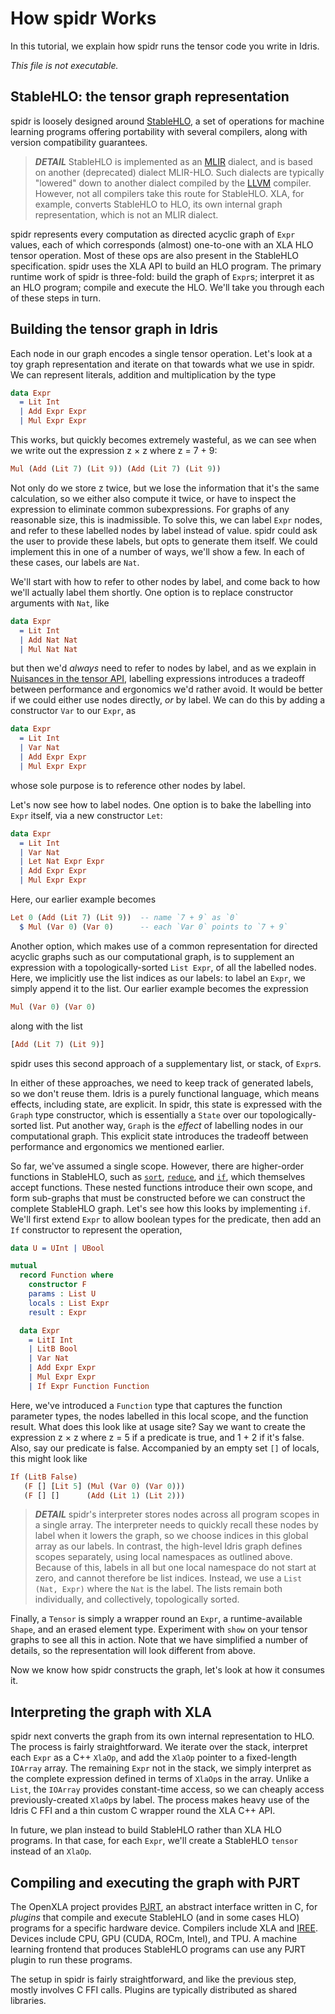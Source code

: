 <!--
Copyright 2023 Joel Berkeley

Licensed under the Apache License, Version 2.0 (the "License");
you may not use this file except in compliance with the License.
You may obtain a copy of the License at

    http://www.apache.org/licenses/LICENSE-2.0

Unless required by applicable law or agreed to in writing, software
distributed under the License is distributed on an "AS IS" BASIS,
WITHOUT WARRANTIES OR CONDITIONS OF ANY KIND, either express or implied.
See the License for the specific language governing permissions and
limitations under the License.
-->
# How spidr Works

In this tutorial, we explain how spidr runs the tensor code you write in Idris.

_This file is not executable._

## StableHLO: the tensor graph representation

spidr is loosely designed around [StableHLO](https://openxla.org/stablehlo), a set of operations for machine learning programs offering portability with several compilers, along with version compatibility guarantees.

> *__DETAIL__* StableHLO is implemented as an [MLIR](https://mlir.llvm.org/) dialect, and is based on another (deprecated) dialect MLIR-HLO. Such dialects are typically "lowered" down to another dialect compiled by the [LLVM](https://llvm.org/) compiler. However, not all compilers take this route for StableHLO. XLA, for example, converts StableHLO to HLO, its own internal graph representation, which is not an MLIR dialect.

spidr represents every computation as directed acyclic graph of `Expr` values, each of which corresponds (almost) one-to-one with an XLA HLO tensor operation. Most of these ops are also present in the StableHLO specification. spidr uses the XLA API to build an HLO program. The primary runtime work of spidr is three-fold: build the graph of `Expr`s; interpret it as an HLO program; compile and execute the HLO. We'll take you through each of these steps in turn.

## Building the tensor graph in Idris

Each node in our graph encodes a single tensor operation. Let's look at a toy graph representation and iterate on that towards what we use in spidr. We can represent literals, addition and multiplication by the type
```idris
data Expr
  = Lit Int
  | Add Expr Expr
  | Mul Expr Expr
````
This works, but quickly becomes extremely wasteful, as we can see when we write out the expression z &times; z where z = 7 + 9:
```idris
Mul (Add (Lit 7) (Lit 9)) (Add (Lit 7) (Lit 9))
```
Not only do we store z twice, but we lose the information that it's the same calculation, so we either also compute it twice, or have to inspect the expression to eliminate common subexpressions. For graphs of any reasonable size, this is inadmissible. To solve this, we can label `Expr` nodes, and refer to these labelled nodes by label instead of value. spidr could ask the user to provide these labels, but opts to generate them itself. We could implement this in one of a number of ways, we'll show a few. In each of these cases, our labels are `Nat`.

We'll start with how to refer to other nodes by label, and come back to how we'll actually label them shortly. One option is to replace constructor arguments with `Nat`, like
```idris
data Expr
  = Lit Int
  | Add Nat Nat
  | Mul Nat Nat
```
but then we'd _always_ need to refer to nodes by label, and as we explain in [Nuisances in the tensor API](Nuisances.md), labelling expressions introduces a tradeoff between performance and ergonomics we'd rather avoid. It would be better if we could either use nodes directly, _or_ by label. We can do this by adding a constructor `Var` to our `Expr`, as
```idris
data Expr
  = Lit Int
  | Var Nat
  | Add Expr Expr
  | Mul Expr Expr
```
whose sole purpose is to reference other nodes by label.

Let's now see how to label nodes. One option is to bake the labelling into `Expr` itself, via a new constructor `Let`:
```idris
data Expr
  = Lit Int
  | Var Nat
  | Let Nat Expr Expr
  | Add Expr Expr
  | Mul Expr Expr
```
Here, our earlier example becomes
```idris
Let 0 (Add (Lit 7) (Lit 9))  -- name `7 + 9` as `0`
  $ Mul (Var 0) (Var 0)      -- each `Var 0` points to `7 + 9`
```
Another option, which makes use of a common representation for directed acyclic graphs such as our computational graph, is to supplement an expression with a topologically-sorted `List Expr`, of all the labelled nodes. Here, we implicitly use the list indices as our labels: to label an `Expr`, we simply append it to the list. Our earlier example becomes the expression
```idris
Mul (Var 0) (Var 0)
```
along with the list
```idris
[Add (Lit 7) (Lit 9)]
```
spidr uses this second approach of a supplementary list, or stack, of `Expr`s.

In either of these approaches, we need to keep track of generated labels, so we don't reuse them. Idris is a purely functional language, which means effects, including state, are explicit. In spidr, this state is expressed with the `Graph` type constructor, which is essentially a `State` over our topologically-sorted list. Put another way, `Graph` is the _effect_ of labelling nodes in our computational graph. This explicit state introduces the tradeoff between performance and ergonomics we mentioned earlier.

So far, we've assumed a single scope. However, there are higher-order functions in StableHLO, such as [`sort`](https://openxla.org/stablehlo/spec#sort), [`reduce`](https://openxla.org/stablehlo/spec#reduce), and [`if`](https://openxla.org/stablehlo/spec#if), which themselves accept functions. These nested functions introduce their own scope, and form sub-graphs that must be constructed before we can construct the complete StableHLO graph. Let's see how this looks by implementing `if`. We'll first extend `Expr` to allow boolean types for the predicate, then add an `If` constructor to represent the operation,
```idris
data U = UInt | UBool

mutual
  record Function where
    constructor F
    params : List U
    locals : List Expr
    result : Expr

  data Expr
    = LitI Int
    | LitB Bool
    | Var Nat
    | Add Expr Expr
    | Mul Expr Expr
    | If Expr Function Function
```
Here, we've introduced a `Function` type that captures the function parameter types, the nodes labelled in this local scope, and the function result. What does this look like at usage site? Say we want to create the expression z &times; z where z = 5 if a predicate is true, and 1 + 2 if it's false. Also, say our predicate is false. Accompanied by an empty set `[]` of locals, this might look like
```idris
If (LitB False)
   (F [] [Lit 5] (Mul (Var 0) (Var 0)))
   (F [] []      (Add (Lit 1) (Lit 2)))
```

> *__DETAIL__* spidr's interpreter stores nodes across all program scopes in a single array. The interpreter needs to quickly recall these nodes by label when it lowers the graph, so we choose indices in this global array as our labels. In contrast, the high-level Idris graph defines scopes separately, using local namespaces as outlined above. Because of this, labels in all but one local namespace do not start at zero, and cannot therefore be list indices. Instead, we use a `List (Nat, Expr)` where the `Nat` is the label. The lists remain both individually, and collectively, topologically sorted.

Finally, a `Tensor` is simply a wrapper round an `Expr`, a runtime-available `Shape`, and an erased element type. Experiment with `show` on your tensor graphs to see all this in action. Note that we have simplified a number of details, so the representation will look different from above.

Now we know how spidr constructs the graph, let's look at how it consumes it.

## Interpreting the graph with XLA

spidr next converts the graph from its own internal representation to HLO. The process is fairly straightforward. We iterate over the stack, interpret each `Expr` as a C++ `XlaOp`, and add the `XlaOp` pointer to a fixed-length `IOArray` array. The remaining `Expr` not in the stack, we simply interpret as the complete expression defined in terms of `XlaOp`s in the array. Unlike a `List`, the `IOArray` provides constant-time access, so we can cheaply access previously-created `XlaOp`s by label. The process makes heavy use of the Idris C FFI and a thin custom C wrapper round the XLA C++ API.

In future, we plan instead to build StableHLO rather than XLA HLO programs. In that case, for each `Expr`, we'll create a StableHLO `tensor` instead of an `XlaOp`.

## Compiling and executing the graph with PJRT

The OpenXLA project provides [PJRT](https://openxla.org/xla/pjrt_integration), an abstract interface written in C, for _plugins_ that compile and execute StableHLO (and in some cases HLO) programs for a specific hardware device. Compilers include XLA and [IREE](https://iree.dev/). Devices include CPU, GPU (CUDA, ROCm, Intel), and TPU. A machine learning frontend that produces StableHLO programs can use any PJRT plugin to run these programs.

The setup in spidr is fairly straightforward, and like the previous step, mostly involves C FFI calls. Plugins are typically distributed as shared libraries.
